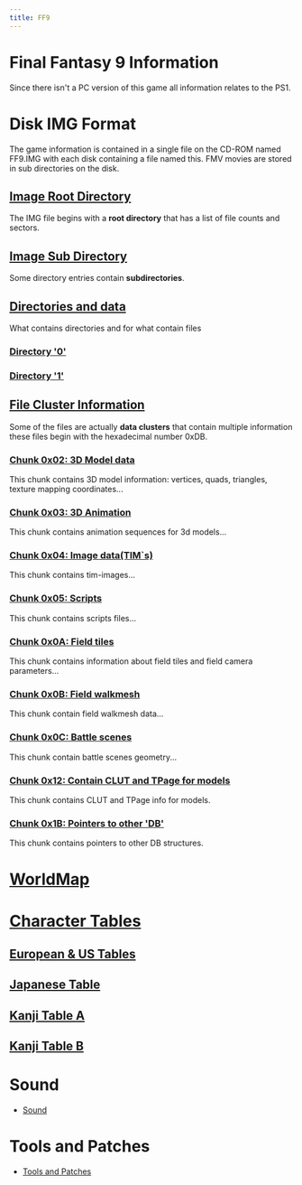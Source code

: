 ```yaml
---
title: FF9
---
```


# Final Fantasy 9 Information

Since there isn't a PC version of this game all information relates to the PS1.

# Disk IMG Format

The game information is contained in a single file on the CD-ROM named FF9.IMG with each disk containing a file named this. FMV movies are stored in sub directories on the disk.

## [Image Root Directory](FF9/IMGRootDir.md)

The IMG file begins with a **root directory** that has a list of file counts and sectors.

## [Image Sub Directory](FF9/IMGSubDir.md)

Some directory entries contain **subdirectories**.

## [Directories and data](FF9/Dirs.md)

What contains directories and for what contain files

### [Directory '0'](FF9/Dirs/00.md)

### [Directory '1'](FF9/Dirs/01.md)

## [File Cluster Information](FF9/File/Data.md)

Some of the files are actually **data clusters** that contain multiple information these files begin with the hexadecimal number 0xDB.

### [Chunk 0x02: 3D Model data](FF9/File/0x02.md)

This chunk contains 3D model information: vertices, quads, triangles, texture mapping coordinates...

### [Chunk 0x03: 3D Animation](FF9/File/0x03.md)

This chunk contains animation sequences for 3d models...

### [Chunk 0x04: Image data(TIM\`s)](FF9/File/0x04.md)

This chunk contains tim-images...

### [Chunk 0x05: Scripts](FF9/File/0x05.md)

This chunk contains scripts files...

### [Chunk 0x0A: Field tiles](FF9/File/0x0A.md)

This chunk contains information about field tiles and field camera parameters...

### [Chunk 0x0B: Field walkmesh](FF9/File/0x0B.md)

This chunk contain field walkmesh data...

### [Chunk 0x0C: Battle scenes](FF9/File/0x0C.md)

This chunk contain battle scenes geometry...

### [Chunk 0x12: Contain CLUT and TPage for models](FF9/File/0x12.md)

This chunk contains CLUT and TPage info for models.

### [Chunk 0x1B: Pointers to other 'DB'](FF9/File/0x1B.md)

This chunk contains pointers to other DB structures.

# [WorldMap](FF9/WorldMap.md)

# [Character Tables](FF9/CharTables.md)

## [European & US Tables](FF9/CharTables.md#Character_Table_for_EU_.26_US_version)

## [Japanese Table](FF9/CharTables.md#Character_Table_for_JP_version)

## [Kanji Table A](FF9/CharTables.md#Kanji_Table_A)

## [Kanji Table B](FF9/CharTables.md#Kanji_Table_B)

# Sound

-   [Sound](FF9/Sound.md)

# Tools and Patches

-   [Tools and Patches](FF9/Tools.md)
